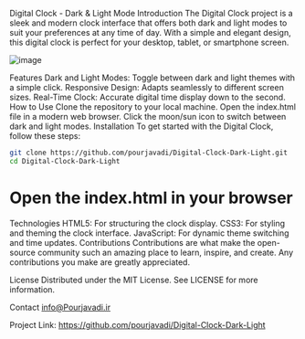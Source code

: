 Digital Clock - Dark & Light Mode
Introduction
The Digital Clock project is a sleek and modern clock interface that offers both dark and light modes to suit your preferences at any time of day. With a simple and elegant design, this digital clock is perfect for your desktop, tablet, or smartphone screen.

![image](https://github.com/pourjavadi/Digital-Clock-Dark-Light/assets/116521724/78ae3573-a9fb-4877-943a-804428575505)

Features
Dark and Light Modes: Toggle between dark and light themes with a simple click.
Responsive Design: Adapts seamlessly to different screen sizes.
Real-Time Clock: Accurate digital time display down to the second.
How to Use
Clone the repository to your local machine.
Open the index.html file in a modern web browser.
Click the moon/sun icon to switch between dark and light modes.
Installation
To get started with the Digital Clock, follow these steps:
```bash
git clone https://github.com/pourjavadi/Digital-Clock-Dark-Light.git
cd Digital-Clock-Dark-Light
```
# Open the index.html in your browser

Technologies
HTML5: For structuring the clock display.
CSS3: For styling and theming the clock interface.
JavaScript: For dynamic theme switching and time updates.
Contributions
Contributions are what make the open-source community such an amazing place to learn, inspire, and create. Any contributions you make are greatly appreciated.

License
Distributed under the MIT License. See LICENSE for more information.

Contact
info@Pourjavadi.ir

Project Link: https://github.com/pourjavadi/Digital-Clock-Dark-Light
